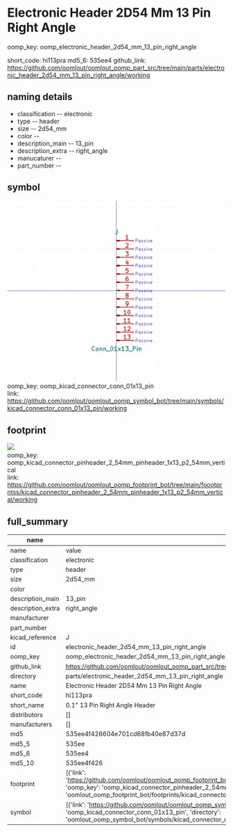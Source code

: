 # Electronic Header 2D54 Mm 13 Pin Right Angle
oomp_key: oomp_electronic_header_2d54_mm_13_pin_right_angle 


short_code: hi113pra
md5_6: 535ee4
github_link: https://github.com/oomlout/oomlout_oomp_part_src/tree/main/parts/electronic_header_2d54_mm_13_pin_right_angle/working
## naming details
* classification -- electronic
* type -- header
* size -- 2d54_mm
* color -- 
* description_main -- 13_pin
* description_extra -- right_angle
* manucaturer -- 
* part_number -- 



## symbol

![](symbol/0/working/working_600.png)  
oomp_key: oomp_kicad_connector_conn_01x13_pin  
link: https://github.com/oomlout/oomlout_oomp_symbol_bot/tree/main/symbols/kicad_connector_conn_01x13_pin/working  

## footprint

![](footprint/0/working/working_600.png)  
oomp_key: oomp_kicad_connector_pinheader_2_54mm_pinheader_1x13_p2_54mm_vertical  
link: https://github.com/oomlout/oomlout_oomp_footprint_bot/tree/main/foootprntss/kicad_connector_pinheader_2_54mm_pinheader_1x13_p2_54mm_vertical/working  

## full_summary
| name | value | 
| --- | --- | 
| name | value | 
| classification | electronic | 
| type | header | 
| size | 2d54_mm | 
| color |  | 
| description_main | 13_pin | 
| description_extra | right_angle | 
| manufacturer |  | 
| part_number |  | 
| kicad_reference | J | 
| id | electronic_header_2d54_mm_13_pin_right_angle | 
| oomp_key | oomp_electronic_header_2d54_mm_13_pin_right_angle | 
| github_link | https://github.com/oomlout/oomlout_oomp_part_src/tree/main/parts/electronic_header_2d54_mm_13_pin_right_angle/working | 
| directory | parts/electronic_header_2d54_mm_13_pin_right_angle | 
| name | Electronic Header 2D54 Mm 13 Pin Right Angle | 
| short_code | hi113pra | 
| short_name | 0.1" 13 Pin Right Angle Header | 
| distributors | [] | 
| manufacturers | [] | 
| md5 | 535ee4f426604e701cd68fb40e87d37d | 
| md5_5 | 535ee | 
| md5_6 | 535ee4 | 
| md5_10 | 535ee4f426 | 
| footprint | [{'link': 'https://github.com/oomlout/oomlout_oomp_footprint_bot/tree/main/foootprntss/kicad_connector_pinheader_2_54mm_pinheader_1x13_p2_54mm_vertical', 'oomp_key': 'oomp_kicad_connector_pinheader_2_54mm_pinheader_1x13_p2_54mm_vertical', 'directory': 'oomlout_oomp_footprint_bot/footprints/kicad_connector_pinheader_2_54mm_pinheader_1x13_p2_54mm_vertical//working/working.kicad_mod'}] | 
| symbol | [{'link': 'https://github.com/oomlout/oomlout_oomp_symbol_bot/tree/main/symbols/kicad_connector_conn_01x13_pin', 'oomp_key': 'oomp_kicad_connector_conn_01x13_pin', 'directory': 'oomlout_oomp_symbol_bot/symbols/kicad_connector_conn_01x13_pin//working/working.kicad_sym'}] | 
